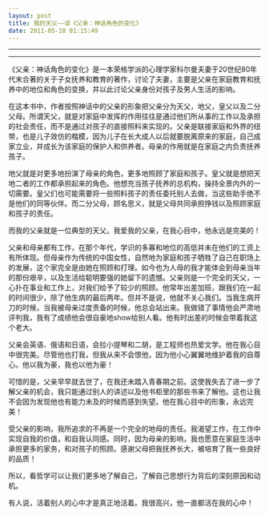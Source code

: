 ```yaml
---
layout: post
title: 我的天父——读《父亲：神话角色的变化》
date: 2011-05-18 01:15:49
---
```


<meta http-equiv='Content-Type' content='text/html; charset=utf-8' />

---

---

《父亲：神话角色的变化》是一本荣格学派的心理学家科尔曼夫妻于20世纪80年代末合著的关于子女抚养和教育的著作，讨论了夫妻，主要是父亲在家庭教育和抚养中的地位和角色的变换，并以此讨论父亲身份对孩子及男人生活的影响。



在这本书中，作者按照神话中的父亲的形象把父亲分为天父，地父，皇父以及二分父母。所谓天父，就是对家庭中发挥的作用往往是通过他们所从事的工作以及承担的社会责任，而不是通过对孩子的直接照料来实现的。父亲是联接家庭和外界的纽带，也是儿子效仿的楷模，因为儿子在长大成人以后就要脱离原来的家庭，自己成家立业，并成长为该家庭的保护人和供养者。母亲的作用就是在家庭之内负责抚养孩子。



地父就是对更多地扮演了母亲的角色，更多地照顾了家庭和孩子。皇父就是想把天地二者的工作都承担起来的角色。他想充当孩子抚养的总机构，操持全景内外的一切需要。皇父们也可能需要将一些照料孩子的责任委托别人去做，当这些助手绝不是他们的同等伙伴。而二分父母，顾名思义，就是父母共同承担挣钱以及照顾家庭和孩子的责任。


而我的父亲就是一位典型的天父。我爱我的父亲，在我心目中，他永远是完美的！

父亲和母亲都有工作，在那个年代，学识的多寡和地位的高低并未在他们的工资上有所体现。但母亲作为传统的中国女性，自然地为家庭和孩子牺牲了自己在职场上的发展，这个家完全是由她在照顾和打理。如今也为人母的我才能体会到母亲当年的那份艰辛，以及生活给聪明要强的她留下的遗憾。父亲则是一个完全的天父，一心扑在事业和工作上，对我们给予了较少的照顾。他常年出差加班，跟我们在一起的时间很少，除了他生病的最后两年。但并不是说，他就不关心我们。当我生病开刀的时候，当我被母亲过度责备的时候，他总会站出来。我做错了事情他会严肃地评判我，我有了成绩他会很自豪地show给别人看。他有时出差的时候会带着我这个老大。


父亲会英语、俄语和日语，会拉小提琴和二胡，是工程师也热爱文学。他在我心目中很完美。尽管他也打我，但我从来不会恨他，因为他小心翼翼地维护着我的自尊心。他以我为豪，我也以他为豪！


可惜的是，父亲早早就去世了，在我还未踏入青春期之前。这使我失去了进一步了解父亲的机会，我只能通过别人的讲述以及他书柜里的那些书来了解他。这也让我不会因为发现他也有能力未及的时候而感到失望。他在我心目中的形象，永远完美！


受父亲的影响，我所追求的不再是一个完全的地母的责任。我渴望工作，在工作中实现自我的价值，和自我认同感。同时，因为母亲的影响，我也愿意在家庭生活中承担更多的家务，和对孩子的照顾。感谢父母把我抚养长大，被培育了我一些良好的品质！



所以，看哲学可以让我们更多地了解自己，了解自己思想行为背后的深刻原因和动机。

有人说，活着别人的心中才是真正地活着。我很高兴，他一直都活在我的心中！


